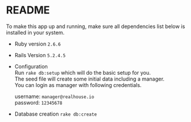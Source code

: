 # README

To make this app up and running, make sure all dependencies list below is installed in your system.

* Ruby version
    `2.6.6`
* Rails Version
    `5.2.4.5`
* Configuration<br />
    Run `rake db:setup` which will do the basic setup for you.<br />
    The seed file will create some initial data including a manager.<br />
    You can login as manager with following credentials.<br />

    username: `manager@realhouse.io`<br />
    password: `12345678`<br />
* Database creation
    `rake db:create`
